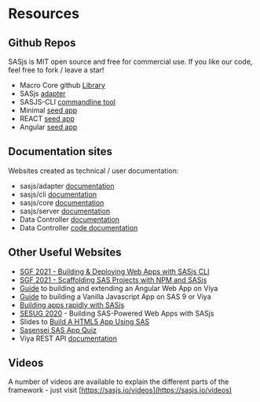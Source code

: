 Resources
====================


## Github Repos

SASjs is MIT open source and free for commercial use.  If you like our code, feel free to fork / leave a star!

* Macro Core github [Library](https://github.com/sasjs/core)
* SASjs [adapter](https://github.com/sasjs/adapter)
* SASJS-CLI [commandline tool](https://github.com/sasjs/cli)
* Minimal [seed app](https://github.com/sasjs/minimal-seed-app)
* REACT [seed app](https://github.com/sasjs/react-seed-app)
* Angular [seed app](https://github.com/sasjs/angular-seed-app)

## Documentation sites
Websites created as technical / user documentation:

* sasjs/adapter [documentation](https://adapter.sasjs.io)
* sasjs/cli [documentation](https://cli.sasjs.io)
* sasjs/core [documentation](https://core.sasjs.io)
* sasjs/server [documentation](https://server.sasjs.io)
* Data Controller [documentation](https://docs.datacontroller.io/)
* Data Controller [code documentation](https://code.datacontroller.io/)


## Other Useful Websites

* [SGF 2021 - Building & Deploying Web Apps with SASjs CLI](https://communities.sas.com/t5/SAS-Global-Forum-Proceedings/Building-and-Deploying-Web-Apps-With-SASjs-CLI/ta-p/733564)
* [SGF 2021 - Scaffolding SAS Projects with NPM and SASjs](https://communities.sas.com/t5/SAS-Global-Forum-Proceedings/Scaffolding-SAS-Projects-With-NPM-and-SASjs/ta-p/726347)
* [Guide](https://medium.com/@mihajlo.medjedovic/build-an-angular-web-app-on-sas-397419756981) to building and extending an Angular Web App on Viya
* [Guide](https://medium.com/swlh/building-an-html5-javascript-css-app-with-sasjs-4cdbdb7c466f) to building a Vanilla Javascript App on SAS 9 or Viya
* [Building apps rapidly with SASjs](https://medium.com/@krishna.acondy/building-sas-apps-rapidly-with-sasjs-60ba2be0c4d4)
* [SESUG 2020](https://www.lexjansen.com/sesug/2020/SESUG2020_Paper_167_Final_PDF.pdf) - Building SAS-Powered Web Apps with SASjs
* Slides to [Build A HTML5 App Using SAS](https://slides.com/allanbowe/sgf2020)
* [Sasensei SAS App Quiz](https://sasensei.com/questions/filter?tags_any=[13])
* Viya REST API [documentation](https://developer.sas.com/apis/rest/)

## Videos

A number of videos are available to explain the different parts of the framework - just visit [https://sasjs.io/videos](https://sasjs.io/videos)

<meta name="description" content="Additional resources for learning about building HTML5 Web Applications on SAS">
